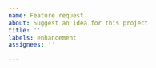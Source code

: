 ```yaml
---
name: Feature request
about: Suggest an idea for this project
title: ''
labels: enhancement
assignees: ''

---
```


<!-- Please search existing issues to avoid creating duplicates. -->
<!-- Describe the feature you'd like. -->
